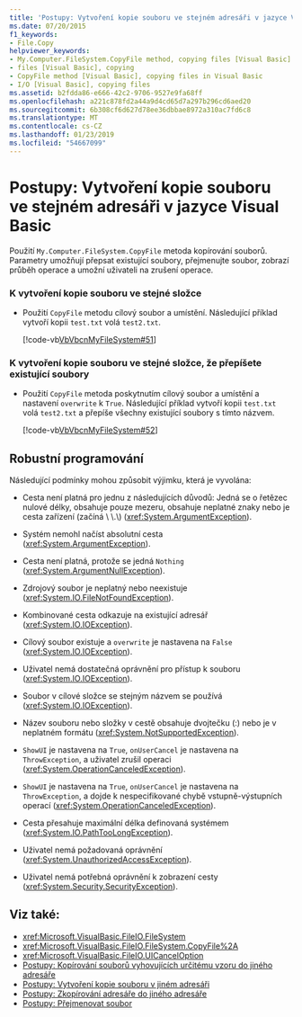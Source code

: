 ```yaml
---
title: 'Postupy: Vytvoření kopie souboru ve stejném adresáři v jazyce Visual Basic'
ms.date: 07/20/2015
f1_keywords:
- File.Copy
helpviewer_keywords:
- My.Computer.FileSystem.CopyFile method, copying files [Visual Basic]
- files [Visual Basic], copying
- CopyFile method [Visual Basic], copying files in Visual Basic
- I/O [Visual Basic], copying files
ms.assetid: b2fdda86-e666-42c2-9706-9527e9fa68ff
ms.openlocfilehash: a221c878fd2a44a9d4cd65d7a297b296cd6aed20
ms.sourcegitcommit: 6b308cf6d627d78ee36dbbae8972a310ac7fd6c8
ms.translationtype: MT
ms.contentlocale: cs-CZ
ms.lasthandoff: 01/23/2019
ms.locfileid: "54667099"
---
```

# <a name="how-to-create-a-copy-of-a-file-in-the-same-directory-in-visual-basic"></a>Postupy: Vytvoření kopie souboru ve stejném adresáři v jazyce Visual Basic
Použití `My.Computer.FileSystem.CopyFile` metoda kopírování souborů. Parametry umožňují přepsat existující soubory, přejmenujte soubor, zobrazí průběh operace a umožní uživateli na zrušení operace.  
  
### <a name="to-create-a-copy-of-a-file-in-the-same-folder"></a>K vytvoření kopie souboru ve stejné složce  
  
-   Použití `CopyFile` metodu cílový soubor a umístění. Následující příklad vytvoří kopii `test.txt` volá `test2.txt`.  
  
     [!code-vb[VbVbcnMyFileSystem#51](../../../../visual-basic/developing-apps/programming/drives-directories-files/codesnippet/VisualBasic/how-to-create-a-copy-of-a-file-in-the-same-directory_1.vb)]  
  
### <a name="to-create-a-copy-of-a-file-in-the-same-folder-overwriting-existing-files"></a>K vytvoření kopie souboru ve stejné složce, že přepíšete existující soubory  
  
-   Použití `CopyFile` metoda poskytnutím cílový soubor a umístění a nastavení `overwrite` k `True`. Následující příklad vytvoří kopii `test.txt` volá `test2.txt` a přepíše všechny existující soubory s tímto názvem.  
  
     [!code-vb[VbVbcnMyFileSystem#52](../../../../visual-basic/developing-apps/programming/drives-directories-files/codesnippet/VisualBasic/how-to-create-a-copy-of-a-file-in-the-same-directory_2.vb)]  
  
## <a name="robust-programming"></a>Robustní programování  
 Následující podmínky mohou způsobit výjimku, která je vyvolána:  
  
-   Cesta není platná pro jednu z následujících důvodů: Jedná se o řetězec nulové délky, obsahuje pouze mezeru, obsahuje neplatné znaky nebo je cesta zařízení (začíná \\ \\.\\) (<xref:System.ArgumentException>).  
  
-   Systém nemohl načíst absolutní cesta (<xref:System.ArgumentException>).  
  
-   Cesta není platná, protože se jedná `Nothing` (<xref:System.ArgumentNullException>).  
  
-   Zdrojový soubor je neplatný nebo neexistuje (<xref:System.IO.FileNotFoundException>).  
  
-   Kombinované cesta odkazuje na existující adresář (<xref:System.IO.IOException>).  
  
-   Cílový soubor existuje a `overwrite` je nastavena na `False` (<xref:System.IO.IOException>).  
  
-   Uživatel nemá dostatečná oprávnění pro přístup k souboru (<xref:System.IO.IOException>).  
  
-   Soubor v cílové složce se stejným názvem se používá (<xref:System.IO.IOException>).  
  
-   Název souboru nebo složky v cestě obsahuje dvojtečku (:) nebo je v neplatném formátu (<xref:System.NotSupportedException>).  
  
-   `ShowUI` je nastavena na `True`, `onUserCancel` je nastavena na `ThrowException`, a uživatel zrušil operaci (<xref:System.OperationCanceledException>).  
  
-   `ShowUI` je nastavena na `True`, `onUserCancel` je nastavena na `ThrowException`, a dojde k nespecifikované chybě vstupně-výstupních operací (<xref:System.OperationCanceledException>).  
  
-   Cesta přesahuje maximální délka definovaná systémem (<xref:System.IO.PathTooLongException>).  
  
-   Uživatel nemá požadovaná oprávnění (<xref:System.UnauthorizedAccessException>).  
  
-   Uživatel nemá potřebná oprávnění k zobrazení cesty (<xref:System.Security.SecurityException>).  
  
## <a name="see-also"></a>Viz také:
- <xref:Microsoft.VisualBasic.FileIO.FileSystem>
- <xref:Microsoft.VisualBasic.FileIO.FileSystem.CopyFile%2A>
- <xref:Microsoft.VisualBasic.FileIO.UICancelOption>
- [Postupy: Kopírování souborů vyhovujících určitému vzoru do jiného adresáře](../../../../visual-basic/developing-apps/programming/drives-directories-files/how-to-copy-files-with-a-specific-pattern-to-a-directory.md)
- [Postupy: Vytvoření kopie souboru v jiném adresáři](../../../../visual-basic/developing-apps/programming/drives-directories-files/how-to-create-a-copy-of-a-file-in-a-different-directory.md)
- [Postupy: Zkopírování adresáře do jiného adresáře](../../../../visual-basic/developing-apps/programming/drives-directories-files/how-to-copy-a-directory-to-another-directory.md)
- [Postupy: Přejmenovat soubor](../../../../visual-basic/developing-apps/programming/drives-directories-files/how-to-rename-a-file.md)
